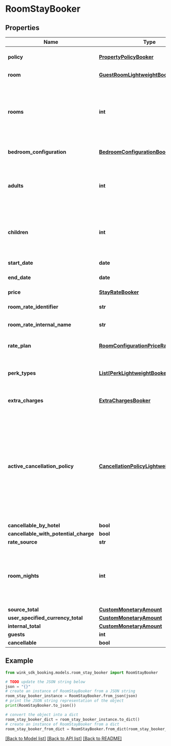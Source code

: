 # RoomStayBooker


## Properties

Name | Type | Description | Notes
------------ | ------------- | ------------- | -------------
**policy** | [**PropertyPolicyBooker**](PropertyPolicyBooker.md) | Property policy information. | 
**room** | [**GuestRoomLightweightBooker**](GuestRoomLightweightBooker.md) | Guest room details. | 
**rooms** | **int** | Number of rooms. Always 1 since we switched to creating one booking per room. | [default to 1]
**bedroom_configuration** | [**BedroomConfigurationBooker**](BedroomConfigurationBooker.md) | Desired bedroom layout | 
**adults** | **int** | The actual amount of adults as determined by the hotel&#39;s policy. | [default to 2]
**children** | **int** | The actual amount of children as determined by the hotel&#39;s policy. | [default to 0]
**start_date** | **date** | Stay start date | 
**end_date** | **date** | Stay end date | 
**price** | [**StayRateBooker**](StayRateBooker.md) | Price details | 
**room_rate_identifier** | **str** | Master rate identifier | 
**room_rate_internal_name** | **str** | Master rate internal name | 
**rate_plan** | [**RoomConfigurationPriceRatePlanBooker**](RoomConfigurationPriceRatePlanBooker.md) | Rate plan used for this stay | 
**perk_types** | [**List[PerkLightweightBooker]**](PerkLightweightBooker.md) | List of perks that came with the master rate | [optional] 
**extra_charges** | [**ExtraChargesBooker**](ExtraChargesBooker.md) | Rate plan-level extra charges | 
**active_cancellation_policy** | [**CancellationPolicyLightweightBooker**](CancellationPolicyLightweightBooker.md) | Based on the itinerary, the cancellation policy could be taken directly from the rate plan or it could be a policy exception also listed on the rate plan | 
**cancellable_by_hotel** | **bool** |  | [optional] 
**cancellable_with_potential_charge** | **bool** |  | [optional] 
**rate_source** | **str** |  | [optional] 
**room_nights** | **int** | Total number of nights the guest stays at the hotel. -1 indicates there is an error. | [optional] 
**source_total** | [**CustomMonetaryAmount**](CustomMonetaryAmount.md) |  | [optional] 
**user_specified_currency_total** | [**CustomMonetaryAmount**](CustomMonetaryAmount.md) |  | [optional] 
**internal_total** | [**CustomMonetaryAmount**](CustomMonetaryAmount.md) |  | [optional] 
**guests** | **int** |  | [optional] 
**cancellable** | **bool** |  | [optional] 

## Example

```python
from wink_sdk_booking.models.room_stay_booker import RoomStayBooker

# TODO update the JSON string below
json = "{}"
# create an instance of RoomStayBooker from a JSON string
room_stay_booker_instance = RoomStayBooker.from_json(json)
# print the JSON string representation of the object
print(RoomStayBooker.to_json())

# convert the object into a dict
room_stay_booker_dict = room_stay_booker_instance.to_dict()
# create an instance of RoomStayBooker from a dict
room_stay_booker_from_dict = RoomStayBooker.from_dict(room_stay_booker_dict)
```
[[Back to Model list]](../README.md#documentation-for-models) [[Back to API list]](../README.md#documentation-for-api-endpoints) [[Back to README]](../README.md)


